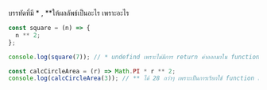 บรรทัดที่มี \* , \*\*ให้ผลลัพธ์เป็นอะไร เพราะอะไร

```js
const square = (n) => {
  n ** 2;
};

console.log(square(7)); // * undefind เพราะไม่มีการ return ค่าออกมาใน function
```

```js
const calcCircleArea = (r) => Math.PI * r ** 2;
console.log(calcCircleArea(3)); // ** ได้ 28 กว่าๆ เพราะเป็นการเรียกใช้ function และ syntax arrow function ถูกต้องจึง log ค่าออกมาได้
```
